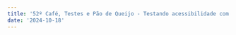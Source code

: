 ```yaml
---
title: '52º Café, Testes e Pão de Queijo - Testando acessibilidade com Cypress'
date: '2024-10-18'
---
```

